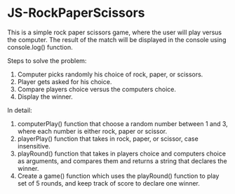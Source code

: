 # JS-RockPaperScissors

This is a simple rock paper scissors game, where the user will play versus the computer. The result of the match will be displayed in the console using console.log() function.

Steps to solve the problem:

1. Computer picks randomly his choice of rock, paper, or scissors.
2. Player gets asked for his choice.
3. Compare players choice versus the computers choice.
4. Display the winner.

In detail: 

1. computerPlay() function that choose a random number between 1 and 3, where each number is either rock, paper or scissor.
2. playerPlay() function that takes in rock, paper, or scissor, case insensitive. 
3. playRound() function that takes in players choice and computers choice as arguments, and compares them and returns a 
   string that declares the winner.
4. Create a game() function which uses the playRound() function to play set of 5 rounds, and keep track of score to 
   declare one winner. 
   